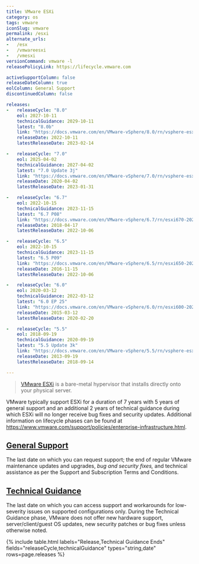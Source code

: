 ```yaml
---
title: VMware ESXi
category: os
tags: vmware
iconSlug: vmware
permalink: /esxi
alternate_urls:
-   /esx
-   /vmwareesxi
-   /vmesxi
versionCommand: vmware -l
releasePolicyLink: https://lifecycle.vmware.com

activeSupportColumn: false
releaseDateColumn: true
eolColumn: General Support
discontinuedColumn: false

releases:
-   releaseCycle: "8.0"
    eol: 2027-10-11
    technicalGuidance: 2029-10-11
    latest: "8.0b"
    link: "https://docs.vmware.com/en/VMware-vSphere/8.0/rn/vsphere-esxi-80b-release-notes/index.html"
    releaseDate: 2022-10-11
    latestReleaseDate: 2023-02-14

-   releaseCycle: "7.0"
    eol: 2025-04-02
    technicalGuidance: 2027-04-02
    latest: "7.0 Update 3j"
    link: "https://docs.vmware.com/en/VMware-vSphere/7.0/rn/vsphere-esxi-70u3j-release-notes.html"
    releaseDate: 2020-04-02
    latestReleaseDate: 2023-01-31

-   releaseCycle: "6.7"
    eol: 2022-10-15
    technicalGuidance: 2023-11-15
    latest: "6.7 P08"
    link: "https://docs.vmware.com/en/VMware-vSphere/6.7/rn/esxi670-202210001.html"
    releaseDate: 2018-04-17
    latestReleaseDate: 2022-10-06

-   releaseCycle: "6.5"
    eol: 2022-10-15
    technicalGuidance: 2023-11-15
    latest: "6.5 P09"
    link: "https://docs.vmware.com/en/VMware-vSphere/6.5/rn/esxi650-202210001.html"
    releaseDate: 2016-11-15
    latestReleaseDate: 2022-10-06

-   releaseCycle: "6.0"
    eol: 2020-03-12
    technicalGuidance: 2022-03-12
    latest: "6.0 EP 25"
    link: "https://docs.vmware.com/en/VMware-vSphere/6.0/rn/esxi600-202002001.html"
    releaseDate: 2015-03-12
    latestReleaseDate: 2020-02-20

-   releaseCycle: "5.5"
    eol: 2018-09-19
    technicalGuidance: 2020-09-19
    latest: "5.5 Update 3k"
    link: "https://docs.vmware.com/en/VMware-vSphere/5.5/rn/vsphere-esxi-55u3k-release-notes.html"
    releaseDate: 2013-09-19
    latestReleaseDate: 2018-09-14

---
```


> [VMware ESXi](https://www.vmware.com/products/esxi-and-esx.html) is a bare-metal hypervisor that
> installs directly onto your physical server.

VMware typically support ESXi for a duration of 7 years with 5 years of general support and an
additional 2 years of technical guidance during which ESXi will no longer receive bug fixes and
security updates. Additional information on lifecycle phases can be found at
<https://www.vmware.com/support/policies/enterprise-infrastructure.html>.

## [General Support](https://www.vmware.com/support/lifecycle-policies.html)

The last date on which you can request support; the end of regular VMware maintenance updates and upgrades, _bug and security fixes,_ and technical assistance as per the Support and Subscription Terms and Conditions.

## [Technical Guidance](https://www.vmware.com/support/lifecycle-policies.html)

The last date on which you can access support and workarounds for low-severity issues on supported
configurations only. During the Technical Guidance phase, VMware does not offer new hardware
support, server/client/guest OS updates, new security patches or bug fixes unless otherwise noted.

{% include table.html
labels="Release,Technical Guidance Ends"
fields="releaseCycle,technicalGuidance"
types="string,date"
rows=page.releases %}
